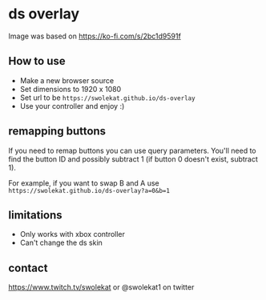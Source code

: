 # ds overlay

Image was based on https://ko-fi.com/s/2bc1d9591f

## How to use

* Make a new browser source
* Set dimensions to 1920 x 1080
* Set url to be `https://swolekat.github.io/ds-overlay`
* Use your controller and enjoy :)

## remapping buttons
If you need to remap buttons you can use query parameters. You'll need to find the button ID and possibly subtract 1 (if button 0 doesn't exist, subtract 1).

For example, if you want to swap B and A use `https://swolekat.github.io/ds-overlay?a=0&b=1`

## limitations
* Only works with xbox controller
* Can't change the ds skin

## contact
https://www.twitch.tv/swolekat
or @swolekat1 on twitter